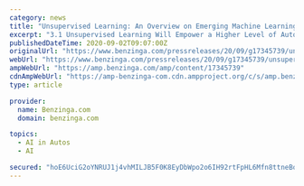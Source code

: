 ```yaml
---
category: news
title: "Unsupervised Learning: An Overview on Emerging Machine Learning/Artificial Intelligence Approaches"
excerpt: "3.1 Unsupervised Learning Will Empower a Higher Level of Autonomy Among Self ... Self-driving Cars Is Facilitating the Adoption of Unsupervised Learning Techniques 4.2 The Accuracy of Artificial ..."
publishedDateTime: 2020-09-02T09:07:00Z
originalUrl: "https://www.benzinga.com/pressreleases/20/09/g17345739/unsupervised-learning-an-overview-on-emerging-machine-learningartificial-intelligence-approaches"
webUrl: "https://www.benzinga.com/pressreleases/20/09/g17345739/unsupervised-learning-an-overview-on-emerging-machine-learningartificial-intelligence-approaches"
ampWebUrl: "https://amp.benzinga.com/amp/content/17345739"
cdnAmpWebUrl: "https://amp-benzinga-com.cdn.ampproject.org/c/s/amp.benzinga.com/amp/content/17345739"
type: article

provider:
  name: Benzinga.com
  domain: benzinga.com

topics:
  - AI in Autos
  - AI

secured: "hoE6UciG2oYNRUJ1j4vhMILJB5F0K8EyDbWpo2o6IH92rtFpHL6Mfn8ttneBoYAMM2tafsl01vbtFf2LMsO5BFASEOR6sTQoo9dSbVJ5iBW9NgS6NzM3HmbzDtjFQsA2ubMqyifHliOKP4PigjW1k7NzT8vNYfFP6kSEVvVocDohvK/McsG6fsLEPEA0SKLEp3o0chB6iFk0I1ADPmKdBS8PlmWcyILAfL7/iOjnHySMky7lbDleO47mllvivv+262nDnO5DOXVmtXWqt7PurEWtPL0vmdpNQi3Aqe3ylNt34F+WNlfrDtvopM/CS+uqXDsrd1rbG6DBJjRWmwx6yF7/BPk/FFvd/VdlgvxFxbk=;4zzXAr8dr8/pC9QdliPWSQ=="
---
```


